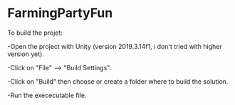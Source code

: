 # FarmingPartyFun

To build the projet:

-Open the project with Unity (version 2019.3.14f1, i don't tried with higher version yet).

-Click on "File" --> "Build Settings".

-Click on "Build" then choose or create a folder where to build the solution.

-Run the exececutable file.
